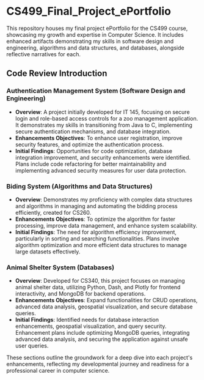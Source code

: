 # CS499_Final_Project_ePortfolio
This repository houses my final project ePortfolio for the CS499 course, showcasing my growth and expertise in Computer Science. It includes enhanced artifacts demonstrating my skills in software design and engineering, algorithms and data structures, and databases, alongside reflective narratives for each.


## Code Review Introduction

### Authentication Management System (Software Design and Engineering)
- **Overview**: A project initially developed for IT 145, focusing on secure login and role-based access controls for a zoo management application. It demonstrates my skills in transitioning from Java to C, implementing secure authentication mechanisms, and database integration.
- **Enhancements Objectives**: To enhance user registration, improve security features, and optimize the authentication process.
- **Initial Findings**: Opportunities for code optimization, database integration improvement, and security enhancements were identified. Plans include code refactoring for better maintainability and implementing advanced security measures for user data protection.

### Biding System (Algorithms and Data Structures)
- **Overview**: Demonstrates my proficiency with complex data structures and algorithms in managing and automating the bidding process efficiently, created for CS260.
- **Enhancements Objectives**: To optimize the algorithm for faster processing, improve data management, and enhance system scalability.
- **Initial Findings**: The need for algorithm efficiency improvement, particularly in sorting and searching functionalities. Plans involve algorithm optimization and more efficient data structures to manage large datasets effectively.

### Animal Shelter System (Databases)
- **Overview**: Developed for CS340, this project focuses on managing animal shelter data, utilizing Python, Dash, and Plotly for frontend interactivity, and MongoDB for backend operations.
- **Enhancements Objectives**: Expand functionalities for CRUD operations, advanced data analysis, geospatial visualization, and secure database queries.
- **Initial Findings**: Identified needs for database interaction enhancements, geospatial visualization, and query security. Enhancement plans include optimizing MongoDB queries, integrating advanced data analysis, and securing the application against unsafe user queries.

These sections outline the groundwork for a deep dive into each project's enhancements, reflecting my developmental journey and readiness for a professional career in computer science.
